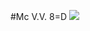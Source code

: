 #Mc V.V. 8=D
![](https://encrypted-tbn0.gstatic.com/images?q=tbn:ANd9GcTr7G9kW3HU3LxXs3ebHFVlTTO76RM2bR_S9A&s)
